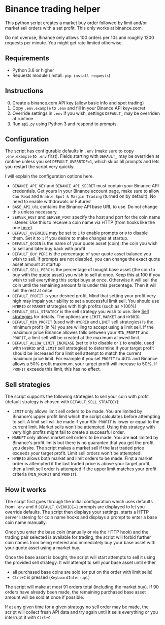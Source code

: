 # Binance trading helper

This python script creates a market buy order followed by limit and/or market sell orders with a set profit. This only works at binance.com.

Do not overuse, Binance only allows 100 orders per 10s and roughly 1200 requests per minute. You might get rate limited otherwise.

## Requirements

* Python 3.6 or higher
* Requests module (install: `pip install requests`)

## Instructions

0. Create a binance.com API key (allow basic info and spot trading)
1. Copy `.env.example` to `.env` and fill in your Binance API key+secret
2. Override settings in `.env` if you wish, settings `DEFAULT_` may be overriden at runtime
3. Run `api.py` using Python 3 and respond to prompts

## Configuration

The script has configurable defaults in `.env` (make sure to copy `.env.example` to `.env` first).
Fields starting with `DEFAULT_` may be overriden at runtime unless you set `DEFAULT_OVERRIDE=1`, which skips all prompts and lets you restart the script very quickly.

I will explain the configuration options here.

* `BINANCE_API_KEY` and `BINANCE_API_SECRET` must contain your Binance API credentials. Get yours in your Binance account page, make sure to allow `Can Read` and `Enable Spot & Margin Trading` (turned on by default). No need to enable withdrawals or Futures!
* `BASE_API_URL` contains the Binance API base URL to use. Do not change this unless necessary.
* `SERVER_HOST` and `SERVER_PORT` specify the host and port for the coin name listener. Use this to receive a coin name via HTTP (from hooks like the one [here](https://github.com/tobyyy/tg-bps-script)).
* `DEFAULT_OVERRIDE` may be set to `1` to enable prompts or `0` to disable them. Set it to `1` if you desire to make changes at startup.
* `DEFAULT_QCOIN` is the name of your quote asset (coin): the coin you wish to sell and later buy back with profit
* `DEFAULT_BUY_PERC` is the percentage of your quote asset balance you wish to sell. If prompts are not disabled, you can change the exact quote asset amount at startup
* `DEFAULT_SELL_PERC` is the percentage of bought base asset (the coin to buy with the quote asset) you wish to sell at once. Keep this at 100 if you wish to sell everything this script buys at once. Otherwise it will sell the coin until the remaining amount falls under this percentage. Then it will sell the rest at once.
* `DEFAULT_PROFIT` is your desired profit. Mind that setting your profit very high may impair your ability to set a successful limit sell. You should use `HYBRID` or `MARKET` strategies with high profits (such as >100%)
* `DEFAULT_SELL_STRATEGY` is the sell strategy you wish to use. See [Sell strategies](#sell-strategies) for details. The options are `LIMIT`, `MARKET` and `HYBRID`.
* `DEFAULT_MIN_PROFIT` (used with `HYBRID` and `LIMIT` sell strategies) is the minimum profit (in %) you are willing to accept using a limit sell. If the maximum price Binance allowes falls between your `MIN_PROFIT` and `PROFIT`, a limit sell will be created at the maximum allowed limit.
* `DEFAULT_ALLOW_LIMIT_INCREASE` (set to `0` to disable or `1` to enable, used with `HYBRID` and `LIMIT` sell strategies) to determine if your target profit should be increased for a limit sell attempt to match the current maximum price limit. For example if you set `PROFIT` to 40% and Binance allows a 50% profit maximum, your target profit will increase to 50%. If `PROFIT` exceeds this limit, this has no effect.

## Sell strategies

The script supports the following strategies to sell your coin with profit (default strategy is chosen with `DEFAULT_SELL_STRATEGY`):

* `LIMIT` only allows limit sell orders to be made. You are limited by Binance's upper profit limit which the script calculates before attempting to sell. A limit sell will be made if your `MIN_PROFIT` is lower or equal to the current limit. Market sells won't be attempted. Using this strategy with very high profits might fail to create a successful order.
* `MARKET` only allows market sell orders to be made. You are **not** limited by Binance's profit limits but there is no guarantee that you get the profit you desire. The script makes a market sell if the last traded price exceeds your target profit. Limit sell orders won't be attempted.
* `HYBRID` allows both market and limit orders to be made. First a market order is attempted if the last traded price is above your target profit, then a limit sell order is attempted if the upper limit matches your profit criteria (`MIN_PROFIT` and `PROFIT`).

## How it works

The script first goes through the initial configuration which uses defaults from `.env` and if `DEFAULT_OVERRIDE=1` prompts are displayed to let you override defaults. The script then displays your settings, starts a HTTP server listening for coin name hooks and displays a prompt to enter a base coin name manually.

Once you enter the base coin (manually or via the HTTP hook) and the trading pair selected is available for trading, the script will forbid further coin names from being entered and immediately buy your base asset with your quote asset using a market buy.

Once the base asset is bought, the script will start attempts to sell it using the provided sell strategy. It will attempt to sell your base asset until either

* all purchased base coins are sold (or put on the order with limit sells)
* `Ctrl+C` is pressed (`KeyboardInterrupt`)

The script will make at most 91 orders total (including the market buy). If 90 orders have already been made, the remaining purchased base asset amount will be sold at once if possible.

If at any given time for a given strategy no sell order may be made, the script will collect fresh API data and try again until it sells everything or you interrupt it with `Ctrl+C`.

